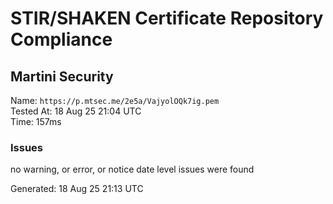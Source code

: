 # STIR/SHAKEN Certificate Repository Compliance

## Martini Security

Name: `https://p.mtsec.me/2e5a/VajyolOQk7ig.pem`\
Tested At: 18 Aug 25 21:04 UTC\
Time: 157ms

### Issues

no warning, or error, or notice date level issues were found

Generated: 18 Aug 25 21:13 UTC